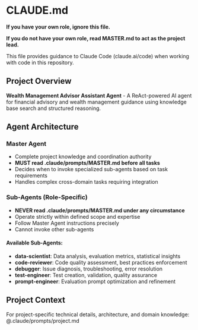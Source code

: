 # CLAUDE.md

**If you have your own role, ignore this file.**

**If you do not have your own role, read MASTER.md to act as the project lead.**

This file provides guidance to Claude Code (claude.ai/code) when working with code in this repository.

## Project Overview
**Wealth Management Advisor Assistant Agent** - A ReAct-powered AI agent for financial advisory and wealth management guidance using knowledge base search and structured reasoning.

## Agent Architecture

### Master Agent
- Complete project knowledge and coordination authority
- **MUST read .claude/prompts/MASTER.md before all tasks**
- Decides when to invoke specialized sub-agents based on task requirements
- Handles complex cross-domain tasks requiring integration

### Sub-Agents (Role-Specific)
- **NEVER read .claude/prompts/MASTER.md under any circumstance**
- Operate strictly within defined scope and expertise
- Follow Master Agent instructions precisely
- Cannot invoke other sub-agents

#### Available Sub-Agents:
- **data-scientist**: Data analysis, evaluation metrics, statistical insights  
- **code-reviewer**: Code quality assessment, best practices enforcement
- **debugger**: Issue diagnosis, troubleshooting, error resolution
- **test-engineer**: Test creation, validation, quality assurance
- **prompt-engineer**: Evaluation prompt optimization and refinement

## Project Context
For project-specific technical details, architecture, and domain knowledge:
@.claude/prompts/project.md